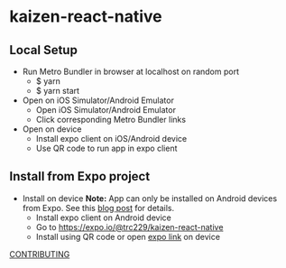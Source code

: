 # kaizen-react-native

## Local Setup
* Run Metro Bundler in browser at localhost on random port
  * $ yarn
  * $ yarn start 
* Open on iOS Simulator/Android Emulator
  * Open iOS Simulator/Android Emulator
  * Click corresponding Metro Bundler links  
* Open on device 
  * Install expo client on iOS/Android device
  * Use QR code to run app in expo client 

## Install from Expo project
* Install on device
  __Note:__ App can only be installed on Android devices from Expo. 
  See this [blog post](https://blog.expo.io/upcoming-limitations-to-ios-expo-client-8076d01aee1a) for details.
  * Install expo client on Android device
  * Go to https://expo.io/@trc229/kaizen-react-native
  * Install using QR code or open [expo link](exp://exp.host/@trc229/kaizen-react-native) on device

[CONTRIBUTING](CONTRIBUTING.md)